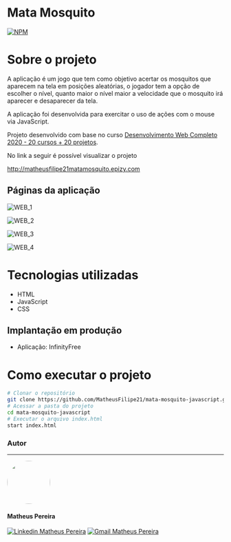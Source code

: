 # Mata Mosquito
[![NPM](https://img.shields.io/npm/l/react)](https://github.com/MatheusFilipe21/mata-mosquito-javascript/blob/master/LICENSE)

# Sobre o projeto

A aplicação é um jogo que tem como objetivo acertar os mosquitos que aparecem na tela em posições aleatórias, o jogador tem a opção de escolher o nível, quanto maior o nível maior a velocidade que o mosquito irá aparecer e desaparecer da tela.

A aplicação foi desenvolvida para exercitar o uso de ações com o mouse via JavaScript.

Projeto desenvolvido com base no curso [Desenvolvimento Web Completo 2020 - 20 cursos + 20 projetos](https://www.udemy.com/course/web-completo/ "Udemy").

No link a seguir é possível visualizar o projeto

<a href="http://matheusfilipe21matamosquito.epizy.com" target="_blank" title="projeto">http://matheusfilipe21matamosquito.epizy.com</a>

## Páginas da aplicação

![WEB_1](https://user-images.githubusercontent.com/57512945/104633888-9922e100-567e-11eb-86d2-caf50a2d6b5a.png)

![WEB_2](https://user-images.githubusercontent.com/57512945/104633890-99bb7780-567e-11eb-87db-1ce4b660ce2d.png)

![WEB_3](https://user-images.githubusercontent.com/57512945/104633892-99bb7780-567e-11eb-9481-3f68a884e82e.png)

![WEB_4](https://user-images.githubusercontent.com/57512945/104633885-97591d80-567e-11eb-94fc-a029d8ef6b85.png)


# Tecnologias utilizadas

- HTML
- JavaScript
- CSS

## Implantação em produção
- Aplicação: InfinityFree

# Como executar o projeto

```bash
# Clonar o repositório
git clone https://github.com/MatheusFilipe21/mata-mosquito-javascript.git
# Acessar a pasta do projeto
cd mata-mosquito-javascript
# Executar o arquivo index.html
start index.html
```

### Autor
---

 <img style="border-radius: 50%;" src="https://avatars3.githubusercontent.com/u/57512945?s=400&u=59280288c5d415b3aedca01cbb06db3c600740a8&v=4" width="100px;" alt=""/>

#### Matheus Pereira

<a href="https://www.linkedin.com/in/matheusfilipe21" target="_blank" title="Linkedin Matheus Pereira"><img src="https://img.shields.io/badge/-Matheus Pereira-blue?style=flat-square&logo=Linkedin&logoColor=white&link=https://www.linkedin.com/in/matheusfilipe21" alt="Linkedin Matheus Pereira"/></a> [![Gmail Matheus Pereira](https://img.shields.io/badge/-matheusfilipe1999@gmail.com-c14438?style=flat-square&logo=Gmail&logoColor=white&link=mailto:matheusfilipe1999@gmail.com)](mailto:matheusfilipe1999@gmail.com "Gmail Matheus Pereira")
